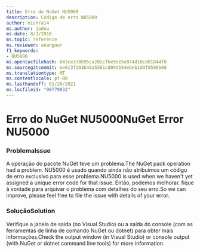 ```yaml
---
title: Erro do NuGet NU5000
description: Código de erro NU5000
author: mishra14
ms.author: jodou
ms.date: 8/3/2018
ms.topic: reference
ms.reviewer: anangaur
f1_keywords:
- NU5000
ms.openlocfilehash: 643ce378b95ca202cf6e9ee5e074d10cd01844f8
ms.sourcegitcommit: ee6c3f203648a5561c809db54ebeb1d0f0598b68
ms.translationtype: MT
ms.contentlocale: pt-BR
ms.lasthandoff: 01/26/2021
ms.locfileid: "98779832"
---
```

# <a name="nuget-error-nu5000"></a><span data-ttu-id="587e5-103">Erro do NuGet NU5000</span><span class="sxs-lookup"><span data-stu-id="587e5-103">NuGet Error NU5000</span></span>

### <a name="issue"></a><span data-ttu-id="587e5-104">Problema</span><span class="sxs-lookup"><span data-stu-id="587e5-104">Issue</span></span>

<span data-ttu-id="587e5-105">A operação do pacote NuGet teve um problema.</span><span class="sxs-lookup"><span data-stu-id="587e5-105">The NuGet pack operation had a problem.</span></span> <span data-ttu-id="587e5-106">NU5000 é usado quando ainda não atribuímos um código de erro exclusivo para esse problema.</span><span class="sxs-lookup"><span data-stu-id="587e5-106">NU5000 is used when we haven't yet assigned a unique error code for that issue.</span></span> <span data-ttu-id="587e5-107">Então, podemos melhorar. fique à vontade para arquivar o problema com detalhes do seu erro.</span><span class="sxs-lookup"><span data-stu-id="587e5-107">So we can improve, please feel free to file the issue with details of your error.</span></span>


### <a name="solution"></a><span data-ttu-id="587e5-108">Solução</span><span class="sxs-lookup"><span data-stu-id="587e5-108">Solution</span></span>

<span data-ttu-id="587e5-109">Verifique a janela de saída (no Visual Studio) ou a saída do console (com as ferramentas de linha de comando NuGet ou dotnet) para obter mais informações.</span><span class="sxs-lookup"><span data-stu-id="587e5-109">Check the output window (in Visual Studio) or console output (with NuGet or dotnet command line tools) for more information.</span></span>


